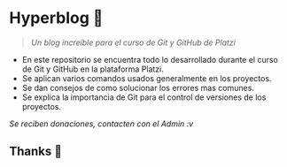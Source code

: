 # Hyperblog 🚀

>_Un blog increíble para el curso de Git y GitHub de Platzi_

* En este repositorio se encuentra todo lo desarrollado durante el curso de Git y GitHub en la plataforma Platzi.
* Se aplican varios comandos usados generalmente en los proyectos.
* Se dan consejos de como solucionar los errores mas comunes.
* Se explica la importancia de Git para el control de versiones de los proyectos.

_Se reciben donaciones, contacten con el Admin :v_

## Thanks 👋